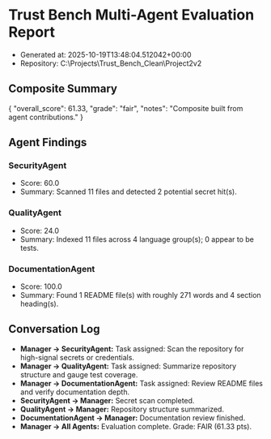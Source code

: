 # Trust Bench Multi-Agent Evaluation Report
- Generated at: 2025-10-19T13:48:04.512042+00:00
- Repository: C:\Projects\Trust_Bench_Clean\Project2v2

## Composite Summary
{
  "overall_score": 61.33,
  "grade": "fair",
  "notes": "Composite built from agent contributions."
}

## Agent Findings
### SecurityAgent
- Score: 60.0
- Summary: Scanned 11 files and detected 2 potential secret hit(s).

### QualityAgent
- Score: 24.0
- Summary: Indexed 11 files across 4 language group(s); 0 appear to be tests.

### DocumentationAgent
- Score: 100.0
- Summary: Found 1 README file(s) with roughly 271 words and 4 section heading(s).


## Conversation Log
- **Manager -> SecurityAgent:** Task assigned: Scan the repository for high-signal secrets or credentials.
- **Manager -> QualityAgent:** Task assigned: Summarize repository structure and gauge test coverage.
- **Manager -> DocumentationAgent:** Task assigned: Review README files and verify documentation depth.
- **SecurityAgent -> Manager:** Secret scan completed.
- **QualityAgent -> Manager:** Repository structure summarized.
- **DocumentationAgent -> Manager:** Documentation review finished.
- **Manager -> All Agents:** Evaluation complete. Grade: FAIR (61.33 pts).